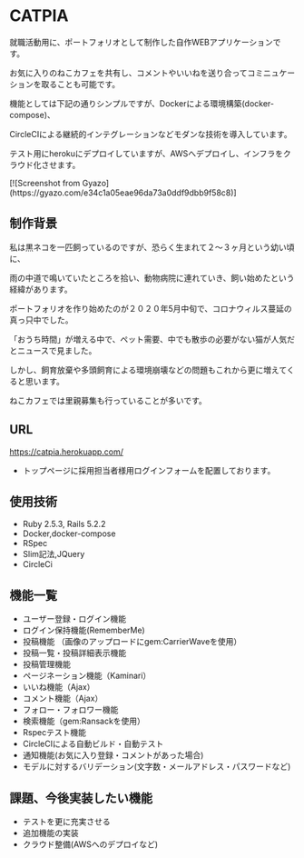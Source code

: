 # CATPIA

就職活動用に、ポートフォリオとして制作した自作WEBアプリケーションです。
<p>
お気に入りのねこカフェを共有し、コメントやいいねを送り合ってコミニュケーションを取ることも可能です。
<p>
機能としては下記の通りシンプルですが、Dockerによる環境構築(docker-compose)、
<p>
CircleCIによる継続的インテグレーションなどモダンな技術を導入しています。
<p>
テスト用にherokuにデプロイしていますが、AWSへデプロイし、インフラをクラウド化させます。
<p>
[![Screenshot from Gyazo](https://gyazo.com/e34c1a05eae96da73a0ddf9dbb9f58c8)]
<p>
  
## 制作背景
<p>
私は黒ネコを一匹飼っているのですが、恐らく生まれて２〜３ヶ月という幼い頃に、
<p>
雨の中道で鳴いていたところを拾い、動物病院に連れていき、飼い始めたという経緯があります。
<p>
ポートフォリオを作り始めたのが２０２０年5月中旬で、コロナウィルス蔓延の真っ只中でした。
<p>
「おうち時間」が増える中で、ペット需要、中でも散歩の必要がない猫が人気だとニュースで見ました。
<p>
しかし、飼育放棄や多頭飼育による環境崩壊などの問題もこれから更に増えてくると思います。
<p>
ねこカフェでは里親募集も行っていることが多いです。


## URL
https://catpia.herokuapp.com/

* トップページに採用担当者様用ログインフォームを配置しております。

## 使用技術
* Ruby 2.5.3, Rails 5.2.2
* Docker,docker-compose
* RSpec
* Slim記法,JQuery
* CircleCi
<p>
  
## 機能一覧
* ユーザー登録・ログイン機能
* ログイン保持機能(RememberMe)
* 投稿機能 （画像のアップロードにgem:CarrierWaveを使用）
* 投稿一覧・投稿詳細表示機能
* 投稿管理機能
* ページネーション機能（Kaminari）
* いいね機能（Ajax）
* コメント機能（Ajax）
* フォロー・フォロワー機能
* 検索機能（gem:Ransackを使用）
* Rspecテスト機能
* CircleCIによる自動ビルド・自動テスト
* 通知機能(お気に入り登録・コメントがあった場合)
* モデルに対するバリデーション(文字数・メールアドレス・パスワードなど)

## 課題、今後実装したい機能
* テストを更に充実させる
* 追加機能の実装
* クラウド整備(AWSへのデプロイなど)
